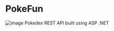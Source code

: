 # PokeFun
![image](https://user-images.githubusercontent.com/66834055/130873494-3af1a296-cb60-4364-9a4c-f806db226954.png)
Pokedex REST API built using ASP .NET
